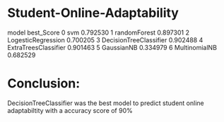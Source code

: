 # Student-Online-Adaptability

model	best_Score
0	svm	0.792530
1	randomForest	0.897301
2	LogesticRegression	0.700205
3	DecisionTreeClassifier	0.902488
4	ExtraTreesClassifier	0.901463
5	GaussianNB	0.334979
6	MultinomialNB	0.682529

# Conclusion:
DecisionTreeClassifier was the best model to predict student online adaptabiltity with a accuracy score of 90%
